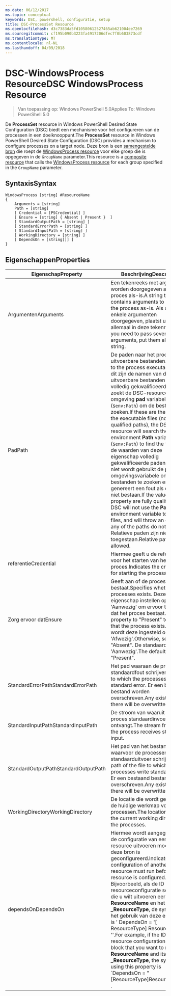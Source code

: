 ```yaml
---
ms.date: 06/12/2017
ms.topic: conceptual
keywords: DSC, powershell, configuratie, setup
title: DSC-ProcessSet Resource
ms.openlocfilehash: d3c7383da5fd10580612527465ab621004ee7269
ms.sourcegitcommit: cf195b090b3223fa4917206dfec7f0b603873cdf
ms.translationtype: MT
ms.contentlocale: nl-NL
ms.lasthandoff: 04/09/2018
---
```

# <a name="dsc-windowsprocess-resource"></a><span data-ttu-id="8379c-103">DSC-WindowsProcess Resource</span><span class="sxs-lookup"><span data-stu-id="8379c-103">DSC WindowsProcess Resource</span></span>

> <span data-ttu-id="8379c-104">Van toepassing op: Windows PowerShell 5.0</span><span class="sxs-lookup"><span data-stu-id="8379c-104">Applies To: Windows PowerShell 5.0</span></span>

<span data-ttu-id="8379c-105">De **ProcessSet** resource in Windows PowerShell Desired State Configuration (DSC) biedt een mechanisme voor het configureren van de processen in een doelknooppunt.</span><span class="sxs-lookup"><span data-stu-id="8379c-105">The **ProcessSet** resource in Windows PowerShell Desired State Configuration (DSC) provides a mechanism to configure processes on a target node.</span></span> <span data-ttu-id="8379c-106">Deze bron is een [samengestelde bron](authoringResourceComposite.md) die roept de [WindowsProcess resource](windowsProcessResource.md) voor elke groep die is opgegeven in de `GroupName` parameter.</span><span class="sxs-lookup"><span data-stu-id="8379c-106">This resource is a [composite resource](authoringResourceComposite.md) that calls the [WindowsProcess resource](windowsProcessResource.md) for each group specified in the `GroupName` parameter.</span></span>

## <a name="syntax"></a><span data-ttu-id="8379c-107">Syntaxis</span><span class="sxs-lookup"><span data-stu-id="8379c-107">Syntax</span></span>

```
WindowsProcess [string] #ResourceName
{
    Arguments = [string]
    Path = [string]
    [ Credential = [PSCredential] ]
    [ Ensure = [string] { Absent | Present }  ]
    [ StandardOutputPath = [string] ]
    [ StandardErrorPath = [string] ]
    [ StandardInputPath = [string] ]
    [ WorkingDirectory = [string] ]
    [ DependsOn = [string[]] ]
}
```

## <a name="properties"></a><span data-ttu-id="8379c-108">Eigenschappen</span><span class="sxs-lookup"><span data-stu-id="8379c-108">Properties</span></span>
|  <span data-ttu-id="8379c-109">Eigenschap</span><span class="sxs-lookup"><span data-stu-id="8379c-109">Property</span></span>  |  <span data-ttu-id="8379c-110">Beschrijving</span><span class="sxs-lookup"><span data-stu-id="8379c-110">Description</span></span>   |
|---|---|
| <span data-ttu-id="8379c-111">Argumenten</span><span class="sxs-lookup"><span data-stu-id="8379c-111">Arguments</span></span>| <span data-ttu-id="8379c-112">Een tekenreeks met argumenten worden doorgegeven aan het proces als-is.</span><span class="sxs-lookup"><span data-stu-id="8379c-112">A string that contains arguments to pass to the process as-is.</span></span> <span data-ttu-id="8379c-113">Als u moet enkele argumenten doorgegeven, plaatst u deze allemaal in deze tekenreeks.</span><span class="sxs-lookup"><span data-stu-id="8379c-113">If you need to pass several arguments, put them all in this string.</span></span>|
| <span data-ttu-id="8379c-114">Pad</span><span class="sxs-lookup"><span data-stu-id="8379c-114">Path</span></span>| <span data-ttu-id="8379c-115">De paden naar het proces uitvoerbare bestanden.</span><span class="sxs-lookup"><span data-stu-id="8379c-115">The paths to the process executables.</span></span> <span data-ttu-id="8379c-116">Als dit zijn de namen van de uitvoerbare bestanden (niet de volledig gekwalificeerde paden), zoekt de DSC-resource de omgeving **pad** variabele (`$env:Path`) om de bestanden te zoeken.</span><span class="sxs-lookup"><span data-stu-id="8379c-116">If these are the names of the executable files (not fully qualified paths), the DSC resource will search the environment **Path** variable (`$env:Path`) to find the files.</span></span> <span data-ttu-id="8379c-117">Als de waarden van deze eigenschap volledig gekwalificeerde paden zijn, DSC niet wordt gebruikt de **pad** omgevingsvariabele om de bestanden te zoeken en genereert een fout als de paden niet bestaan.</span><span class="sxs-lookup"><span data-stu-id="8379c-117">If the values of this property are fully qualified paths, DSC will not use the **Path** environment variable to find the files, and will throw an error if any of the paths do not exist.</span></span> <span data-ttu-id="8379c-118">Relatieve paden zijn niet toegestaan.</span><span class="sxs-lookup"><span data-stu-id="8379c-118">Relative paths are not allowed.</span></span>|
| <span data-ttu-id="8379c-119">referentie</span><span class="sxs-lookup"><span data-stu-id="8379c-119">Credential</span></span>| <span data-ttu-id="8379c-120">Hiermee geeft u de referenties voor het starten van het proces.</span><span class="sxs-lookup"><span data-stu-id="8379c-120">Indicates the credentials for starting the process.</span></span>|
| <span data-ttu-id="8379c-121">Zorg ervoor dat</span><span class="sxs-lookup"><span data-stu-id="8379c-121">Ensure</span></span>| <span data-ttu-id="8379c-122">Geeft aan of de processen bestaat.</span><span class="sxs-lookup"><span data-stu-id="8379c-122">Specifies whether the processes exists.</span></span> <span data-ttu-id="8379c-123">Deze eigenschap instellen op 'Aanwezig' om ervoor te zorgen dat het proces bestaat.</span><span class="sxs-lookup"><span data-stu-id="8379c-123">Set this property to "Present" to ensure that the process exists.</span></span> <span data-ttu-id="8379c-124">Anders wordt deze ingesteld op 'Afwezig'.</span><span class="sxs-lookup"><span data-stu-id="8379c-124">Otherwise, set it to "Absent".</span></span> <span data-ttu-id="8379c-125">De standaardwaarde is 'Aanwezig'.</span><span class="sxs-lookup"><span data-stu-id="8379c-125">The default is "Present".</span></span>|
| <span data-ttu-id="8379c-126">StandardErrorPath</span><span class="sxs-lookup"><span data-stu-id="8379c-126">StandardErrorPath</span></span>| <span data-ttu-id="8379c-127">Het pad waaraan de processen standaardfout schrijven.</span><span class="sxs-lookup"><span data-stu-id="8379c-127">The path to which the processes write standard error.</span></span> <span data-ttu-id="8379c-128">Er een bestaand bestand worden overschreven.</span><span class="sxs-lookup"><span data-stu-id="8379c-128">Any existing file there will be overwritten.</span></span>|
| <span data-ttu-id="8379c-129">StandardInputPath</span><span class="sxs-lookup"><span data-stu-id="8379c-129">StandardInputPath</span></span>| <span data-ttu-id="8379c-130">De stroom van waaruit het proces standaardinvoer ontvangt.</span><span class="sxs-lookup"><span data-stu-id="8379c-130">The stream from which the process receives standard input.</span></span>|
| <span data-ttu-id="8379c-131">StandardOutputPath</span><span class="sxs-lookup"><span data-stu-id="8379c-131">StandardOutputPath</span></span>| <span data-ttu-id="8379c-132">Het pad van het bestand waarvoor de processen standaarduitvoer schrijven.</span><span class="sxs-lookup"><span data-stu-id="8379c-132">The path of the file to which the processes write standard output.</span></span> <span data-ttu-id="8379c-133">Er een bestaand bestand worden overschreven.</span><span class="sxs-lookup"><span data-stu-id="8379c-133">Any existing file there will be overwritten.</span></span>|
| <span data-ttu-id="8379c-134">WorkingDirectory</span><span class="sxs-lookup"><span data-stu-id="8379c-134">WorkingDirectory</span></span>| <span data-ttu-id="8379c-135">De locatie die wordt gebruikt als de huidige werkmap voor de processen.</span><span class="sxs-lookup"><span data-stu-id="8379c-135">The location used as the current working directory for the processes.</span></span>|
| <span data-ttu-id="8379c-136">dependsOn</span><span class="sxs-lookup"><span data-stu-id="8379c-136">DependsOn</span></span> | <span data-ttu-id="8379c-137">Hiermee wordt aangegeven dat de configuratie van een andere resource uitvoeren moet voordat deze bron is geconfigureerd.</span><span class="sxs-lookup"><span data-stu-id="8379c-137">Indicates that the configuration of another resource must run before this resource is configured.</span></span> <span data-ttu-id="8379c-138">Bijvoorbeeld, als de ID van de resourceconfiguratie scriptblok die u wilt uitvoeren eerst is **ResourceName** en het type **_ResourceType**, de syntaxis voor het gebruik van deze eigenschap is ' DependsOn = '[ ResourceType] ResourceName' ''.</span><span class="sxs-lookup"><span data-stu-id="8379c-138">For example, if the ID of the resource configuration script block that you want to run first is **ResourceName** and its type is **_ResourceType**, the syntax for using this property is \`DependsOn = "[ResourceType]ResourceName"\`\` .</span></span>|